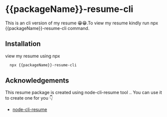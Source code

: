 
# {{packageName}}-resume-cli

This is an cli version of my resume 😁😁.To view my resume kindly run npx {{packageName}}-resume-cli  command.
## Installation

view my resume using npx

```bash
  npx {{packageName}}-resume-cli
```
    
## Acknowledgements


This resume package is created using node-cli-resume tool ..
You can use it to create one for you 👇
 - [node-cli-resume](https://www.npmjs.com/package/node-cli-resume)
 

